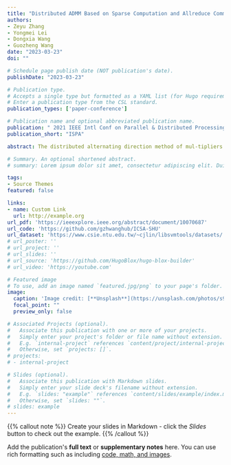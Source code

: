 ```yaml
---
title: "Distributed ADMM Based on Sparse Computation and Allreduce Communication"
authors:
- Zeyu Zhang
- Yongmei Lei
- Dongxia Wang
- Guozheng Wang
date: "2023-03-23"
doi: ""

# Schedule page publish date (NOT publication's date).
publishDate: "2023-03-23"

# Publication type.
# Accepts a single type but formatted as a YAML list (for Hugo requirements).
# Enter a publication type from the CSL standard.
publication_types: ['paper-conference']

# Publication name and optional abbreviated publication name.
publication: " 2021 IEEE Intl Conf on Parallel & Distributed Processing with Applications, Big Data & Cloud Computing, Sustainable Computing & Communications, Social Computing & Networking (ISPA/BDCloud/SocialCom/SustainCom)"
publication_short: "ISPA"

abstract: The distributed alternating direction method of mul-tipliers (ADMM) is an effective algorithm to solve large-scale op-timization problems. However, there are still massive computation and communication cost in distributed ADMM when processing high-dimensional data. To solve this problem, we propose a distributed ADMM with sparse computation and Allreduce communication (SCAC-ADMM) which can process high-dimensional data effectively. In the algorithm, each node optimizes a sub-model of the target model in parallel. Then, the target model is obtained by aggregating all sub-models. The features in the sub-model are named associated features. In SCAC-ADMM, we first design a selecting method of associated features to determine the composition of each sub-model. This method can limit the dimension of the sub-model by setting appropriate parameters, so as to limit the computation cost. Secondly, to reduce the communication traffic caused by transmitting high-dimensional parameters, we propose a novel Allreduce communication model which can only aggregate associated parameters in sub-models. Experiments on high-dimensional datasets show that SCAC-ADMM has less computation cost and higher communication efficiency than traditional distributed ADMM. When solving large-scale logistic regression problem, SCAC-ADMM can reduce the system time by 73% compared with traditional distributed ADMM.

# Summary. An optional shortened abstract.
# summary: Lorem ipsum dolor sit amet, consectetur adipiscing elit. Duis posuere tellus ac convallis placerat. Proin tincidunt magna sed ex sollicitudin condimentum.

tags:
- Source Themes
featured: false

links:
- name: Custom Link
  url: http://example.org
url_pdf: 'https://ieeexplore.ieee.org/abstract/document/10070687'
url_code: 'https://github.com/gzhwanghub/ICSA-SHU'
url_dataset: 'https://www.csie.ntu.edu.tw/~cjlin/libsvmtools/datasets/'
# url_poster: ''
# url_project: ''
# url_slides: ''
# url_source: 'https://github.com/HugoBlox/hugo-blox-builder'
# url_video: 'https://youtube.com'

# Featured image
# To use, add an image named `featured.jpg/png` to your page's folder. 
image:
  caption: 'Image credit: [**Unsplash**](https://unsplash.com/photos/s9CC2SKySJM)'
  focal_point: ""
  preview_only: false

# Associated Projects (optional).
#   Associate this publication with one or more of your projects.
#   Simply enter your project's folder or file name without extension.
#   E.g. `internal-project` references `content/project/internal-project/index.md`.
#   Otherwise, set `projects: []`.
# projects:
# - internal-project

# Slides (optional).
#   Associate this publication with Markdown slides.
#   Simply enter your slide deck's filename without extension.
#   E.g. `slides: "example"` references `content/slides/example/index.md`.
#   Otherwise, set `slides: ""`.
# slides: example
---
```


{{% callout note %}}
Create your slides in Markdown - click the *Slides* button to check out the example.
{{% /callout %}}

Add the publication's **full text** or **supplementary notes** here. You can use rich formatting such as including [code, math, and images](https://docs.hugoblox.com/content/writing-markdown-latex/).